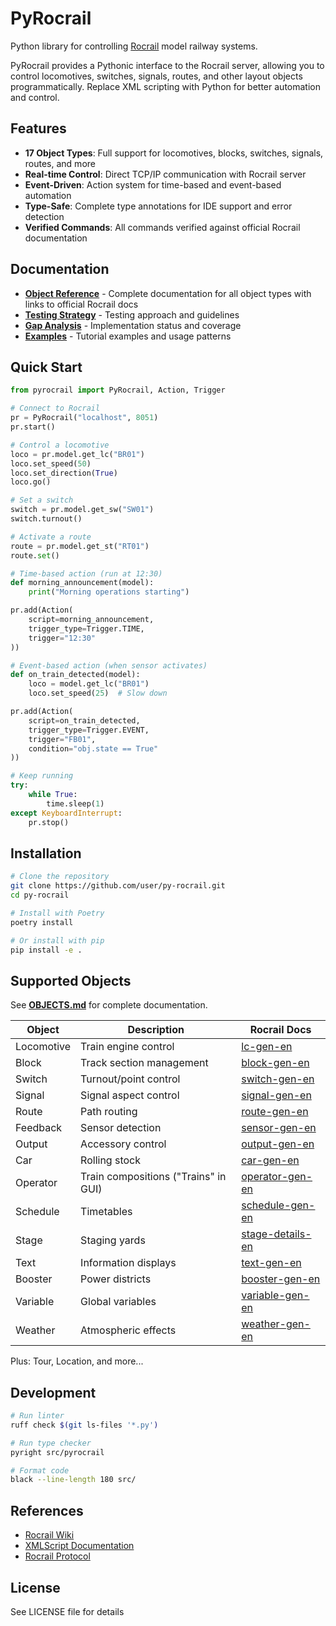 # PyRocrail

Python library for controlling [Rocrail](https://wiki.rocrail.net/) model railway systems.

PyRocrail provides a Pythonic interface to the Rocrail server, allowing you to control locomotives, switches, signals, routes, and other layout objects programmatically. Replace XML scripting with Python for better automation and control.

## Features

- **17 Object Types**: Full support for locomotives, blocks, switches, signals, routes, and more
- **Real-time Control**: Direct TCP/IP communication with Rocrail server
- **Event-Driven**: Action system for time-based and event-based automation
- **Type-Safe**: Complete type annotations for IDE support and error detection
- **Verified Commands**: All commands verified against official Rocrail documentation

## Documentation

- **[Object Reference](OBJECTS.md)** - Complete documentation for all object types with links to official Rocrail docs
- **[Testing Strategy](TESTING_STRATEGY.md)** - Testing approach and guidelines
- **[Gap Analysis](GAP_ANALYSIS.md)** - Implementation status and coverage
- **[Examples](examples/)** - Tutorial examples and usage patterns

## Quick Start

```python
from pyrocrail import PyRocrail, Action, Trigger

# Connect to Rocrail
pr = PyRocrail("localhost", 8051)
pr.start()

# Control a locomotive
loco = pr.model.get_lc("BR01")
loco.set_speed(50)
loco.set_direction(True)
loco.go()

# Set a switch
switch = pr.model.get_sw("SW01")
switch.turnout()

# Activate a route
route = pr.model.get_st("RT01")
route.set()

# Time-based action (run at 12:30)
def morning_announcement(model):
    print("Morning operations starting")

pr.add(Action(
    script=morning_announcement,
    trigger_type=Trigger.TIME,
    trigger="12:30"
))

# Event-based action (when sensor activates)
def on_train_detected(model):
    loco = model.get_lc("BR01")
    loco.set_speed(25)  # Slow down

pr.add(Action(
    script=on_train_detected,
    trigger_type=Trigger.EVENT,
    trigger="FB01",
    condition="obj.state == True"
))

# Keep running
try:
    while True:
        time.sleep(1)
except KeyboardInterrupt:
    pr.stop()
```

## Installation

```bash
# Clone the repository
git clone https://github.com/user/py-rocrail.git
cd py-rocrail

# Install with Poetry
poetry install

# Or install with pip
pip install -e .
```

## Supported Objects

See **[OBJECTS.md](OBJECTS.md)** for complete documentation.

| Object | Description | Rocrail Docs |
|--------|-------------|--------------|
| Locomotive | Train engine control | [lc-gen-en](https://wiki.rocrail.net/doku.php?id=lc-gen-en) |
| Block | Track section management | [block-gen-en](https://wiki.rocrail.net/doku.php?id=block-gen-en) |
| Switch | Turnout/point control | [switch-gen-en](https://wiki.rocrail.net/doku.php?id=switch-gen-en) |
| Signal | Signal aspect control | [signal-gen-en](https://wiki.rocrail.net/doku.php?id=signal-gen-en) |
| Route | Path routing | [route-gen-en](https://wiki.rocrail.net/doku.php?id=route-gen-en) |
| Feedback | Sensor detection | [sensor-gen-en](https://wiki.rocrail.net/doku.php?id=sensor-gen-en) |
| Output | Accessory control | [output-gen-en](https://wiki.rocrail.net/doku.php?id=output-gen-en) |
| Car | Rolling stock | [car-gen-en](https://wiki.rocrail.net/doku.php?id=car-gen-en) |
| Operator | Train compositions ("Trains" in GUI) | [operator-gen-en](https://wiki.rocrail.net/doku.php?id=operator-gen-en) |
| Schedule | Timetables | [schedule-gen-en](https://wiki.rocrail.net/doku.php?id=schedule-gen-en) |
| Stage | Staging yards | [stage-details-en](https://wiki.rocrail.net/doku.php?id=stage-details-en) |
| Text | Information displays | [text-gen-en](https://wiki.rocrail.net/doku.php?id=text-gen-en) |
| Booster | Power districts | [booster-gen-en](https://wiki.rocrail.net/doku.php?id=booster-gen-en) |
| Variable | Global variables | [variable-gen-en](https://wiki.rocrail.net/doku.php?id=variable-gen-en) |
| Weather | Atmospheric effects | [weather-gen-en](https://wiki.rocrail.net/doku.php?id=weather-gen-en) |

Plus: Tour, Location, and more...

## Development

```bash
# Run linter
ruff check $(git ls-files '*.py')

# Run type checker
pyright src/pyrocrail

# Format code
black --line-length 180 src/
```

## References

- [Rocrail Wiki](https://wiki.rocrail.net/)
- [XMLScript Documentation](https://wiki.rocrail.net/doku.php?id=xmlscripting-en)
- [Rocrail Protocol](https://wiki.rocrail.net/doku.php?id=develop:cs-protocol-en)

## License

See LICENSE file for details
